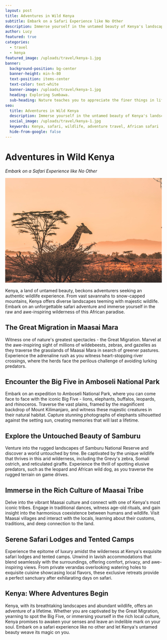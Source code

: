 ```yaml
---
layout: post
title: Adventures in Wild Kenya
subtitle: Embark on a Safari Experience like No Other
description: Immerse yourself in the untamed beauty of Kenya's landscapes and encounter majestic wildlife on an unforgettable safari adventure.
author: Lucy
featured: true
categories:
  - travel
  - kenya
featured_image: /uploads/travel/kenya-1.jpg
banner:
  background-position: bg-center
  banner-height: min-h-80
  text-position: items-center
  text-color: text-white
  banner-image: /uploads/travel/kenya-1.jpg 
  heading: Exploring Sumbawa.
  sub-heading: Nature teaches you to appreciate the finer things in life, to be present, live in the moment and just breath.
seo:
  title: Adventures in Wild Kenya
  description: Immerse yourself in the untamed beauty of Kenya's landscapes and encounter majestic wildlife on an unforgettable safari adventure.
  social_image: /uploads/travel/kenya-1.jpg
  keywords: Kenya, safari, wildlife, adventure travel, African safari
  hide-from-google: false
---
```


# Adventures in Wild Kenya

*Embark on a Safari Experience like No Other*

![Kenya](/uploads/travel/kenya-1.jpg)

Kenya, a land of untamed beauty, beckons adventurers seeking an authentic wildlife experience. From vast savannahs to snow-capped mountains, Kenya offers diverse landscapes teeming with majestic wildlife. Embark on an unforgettable safari adventure and immerse yourself in the raw and awe-inspiring wilderness of this African paradise.

## The Great Migration in Maasai Mara

Witness one of nature's greatest spectacles - the Great Migration. Marvel at the awe-inspiring sight of millions of wildebeests, zebras, and gazelles as they traverse the grasslands of Maasai Mara in search of greener pastures. Experience the adrenaline rush as you witness heart-stopping river crossings, where the herds face the perilous challenge of avoiding lurking predators.

## Encounter the Big Five in Amboseli National Park

Embark on an expedition to Amboseli National Park, where you can come face to face with the iconic Big Five - lions, elephants, buffalos, leopards, and rhinoceros. Traverse the vast plains, framed by the magnificent backdrop of Mount Kilimanjaro, and witness these majestic creatures in their natural habitat. Capture stunning photographs of elephants silhouetted against the setting sun, creating memories that will last a lifetime.

## Explore the Untouched Beauty of Samburu

Venture into the rugged landscapes of Samburu National Reserve and discover a world untouched by time. Be captivated by the unique wildlife that thrives in this arid wilderness, including the Grevy's zebra, Somali ostrich, and reticulated giraffe. Experience the thrill of spotting elusive predators, such as the leopard and African wild dog, as you traverse the rugged terrain on game drives.

## Immerse in the Rich Culture of Maasai Tribe

Delve into the vibrant Maasai culture and connect with one of Kenya's most iconic tribes. Engage in traditional dances, witness age-old rituals, and gain insight into the harmonious coexistence between humans and wildlife. Visit Maasai villages and interact with the locals, learning about their customs, traditions, and deep connection to the land.

## Serene Safari Lodges and Tented Camps

Experience the epitome of luxury amidst the wilderness at Kenya's exquisite safari lodges and tented camps. Unwind in lavish accommodations that blend seamlessly with the surroundings, offering comfort, privacy, and awe-inspiring views. From private verandas overlooking watering holes to exquisite cuisine showcasing local flavors, these exclusive retreats provide a perfect sanctuary after exhilarating days on safari.

## Kenya: Where Adventures Begin

Kenya, with its breathtaking landscapes and abundant wildlife, offers an adventure of a lifetime. Whether you are captivated by the Great Migration, yearning to spot the Big Five, or immersing yourself in the rich local culture, Kenya promises to awaken your senses and leave an indelible mark on your soul. Embark on a safari experience like no other and let Kenya's untamed beauty weave its magic on you.
